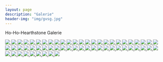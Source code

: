 ```yaml
---
layout: page
description: "Galerie"
header-img: "img/gvsg.jpg"
---
```


<script src="//ajax.googleapis.com/ajax/libs/jquery/1.11.2/jquery.min.js"></script>
<script src="../js/lightbox.min.js"></script>
<link href="../css/lightbox.css" rel="stylesheet" />

<p>Ho-Ho-Hearthstone Galerie</p>

<a href="../img/hohohearthstone/hohohearthstone-1.jpg" data-lightbox="1" title="Ho-Ho-Hearthstone">
	<img src="../img/hohohearthstone/hohohearthstone-thumb-1.jpg">
</a>
<a href="../img/hohohearthstone/hohohearthstone-2.jpg" data-lightbox="2" title="Ho-Ho-Hearthstone">
	<img src="../img/hohohearthstone/hohohearthstone-thumb-2.jpg">
</a>
<a href="../img/hohohearthstone/hohohearthstone-3.jpg" data-lightbox="1" title="Ho-Ho-Hearthstone">
	<img src="../img/hohohearthstone/hohohearthstone-thumb-3.jpg">
</a>
<a href="../img/hohohearthstone/hohohearthstone-4.jpg" data-lightbox="1" title="Ho-Ho-Hearthstone">
	<img src="../img/hohohearthstone/hohohearthstone-thumb-4.jpg">
</a>
<a href="../img/hohohearthstone/hohohearthstone-5.jpg" data-lightbox="1" title="Ho-Ho-Hearthstone">
	<img src="../img/hohohearthstone/hohohearthstone-thumb-5.jpg">
</a>
<a href="../img/hohohearthstone/hohohearthstone-6.jpg" data-lightbox="1" title="Ho-Ho-Hearthstone">
	<img src="../img/hohohearthstone/hohohearthstone-thumb-6.jpg">
</a>
<a href="../img/hohohearthstone/hohohearthstone-7.jpg" data-lightbox="1" title="Ho-Ho-Hearthstone">
	<img src="../img/hohohearthstone/hohohearthstone-thumb-7.jpg">
</a>
<a href="../img/hohohearthstone/hohohearthstone-8.jpg" data-lightbox="1" title="Ho-Ho-Hearthstone">
	<img src="../img/hohohearthstone/hohohearthstone-thumb-8.jpg">
</a>
<a href="../img/hohohearthstone/hohohearthstone-9.jpg" data-lightbox="1" title="Ho-Ho-Hearthstone">
	<img src="../img/hohohearthstone/hohohearthstone-thumb-9.jpg">
</a>
<a href="../img/hohohearthstone/hohohearthstone-10.jpg" data-lightbox="1" title="Ho-Ho-Hearthstone">
	<img src="../img/hohohearthstone/hohohearthstone-thumb-10.jpg">
</a>
<a href="../img/hohohearthstone/hohohearthstone-11.jpg" data-lightbox="0" title="Ho-Ho-Hearthstone">
	<img src="../img/hohohearthstone/hohohearthstone-thumb-11.jpg">
</a>
<a href="../img/hohohearthstone/hohohearthstone-12.jpg" data-lightbox="0" title="Ho-Ho-Hearthstone">
	<img src="../img/hohohearthstone/hohohearthstone-thumb-12.jpg">
</a>
<a href="../img/hohohearthstone/hohohearthstone-13.jpg" data-lightbox="1" title="Ho-Ho-Hearthstone">
	<img src="../img/hohohearthstone/hohohearthstone-thumb-13.jpg">
</a>
<a href="../img/hohohearthstone/hohohearthstone-14.jpg" data-lightbox="1" title="Ho-Ho-Hearthstone">
	<img src="../img/hohohearthstone/hohohearthstone-thumb-14.jpg">
</a>
<a href="../img/hohohearthstone/hohohearthstone-15.jpg" data-lightbox="1" title="Ho-Ho-Hearthstone">
	<img src="../img/hohohearthstone/hohohearthstone-thumb-15.jpg">
</a>
<a href="../img/hohohearthstone/hohohearthstone-16.jpg" data-lightbox="1" title="Ho-Ho-Hearthstone">
	<img src="../img/hohohearthstone/hohohearthstone-thumb-16.jpg">
</a>
<a href="../img/hohohearthstone/hohohearthstone-17.jpg" data-lightbox="1" title="Ho-Ho-Hearthstone">
	<img src="../img/hohohearthstone/hohohearthstone-thumb-17.jpg">
</a>
<a href="../img/hohohearthstone/hohohearthstone-18.jpg" data-lightbox="1" title="Ho-Ho-Hearthstone">
	<img src="../img/hohohearthstone/hohohearthstone-thumb-18.jpg">
</a>
<a href="../img/hohohearthstone/hohohearthstone-19.jpg" data-lightbox="1" title="Ho-Ho-Hearthstone">
	<img src="../img/hohohearthstone/hohohearthstone-thumb-19.jpg">
</a>
<a href="../img/hohohearthstone/hohohearthstone-20.jpg" data-lightbox="1" title="Ho-Ho-Hearthstone">
	<img src="../img/hohohearthstone/hohohearthstone-thumb-20.jpg">
</a>
<a href="../img/hohohearthstone/hohohearthstone-21.jpg" data-lightbox="1" title="Ho-Ho-Hearthstone">
	<img src="../img/hohohearthstone/hohohearthstone-thumb-21.jpg">
</a>
<a href="../img/hohohearthstone/hohohearthstone-22.jpg" data-lightbox="2" title="Ho-Ho-Hearthstone">
	<img src="../img/hohohearthstone/hohohearthstone-thumb-22.jpg">
</a>
<a href="../img/hohohearthstone/hohohearthstone-23.jpg" data-lightbox="1" title="Ho-Ho-Hearthstone">
	<img src="../img/hohohearthstone/hohohearthstone-thumb-23.jpg">
</a>
<a href="../img/hohohearthstone/hohohearthstone-24.jpg" data-lightbox="1" title="Ho-Ho-Hearthstone">
	<img src="../img/hohohearthstone/hohohearthstone-thumb-24.jpg">
</a>
<a href="../img/hohohearthstone/hohohearthstone-25.jpg" data-lightbox="1" title="Ho-Ho-Hearthstone">
	<img src="../img/hohohearthstone/hohohearthstone-thumb-25.jpg">
</a>
<a href="../img/hohohearthstone/hohohearthstone-26.jpg" data-lightbox="1" title="Ho-Ho-Hearthstone">
	<img src="../img/hohohearthstone/hohohearthstone-thumb-26.jpg">
</a>
<a href="../img/hohohearthstone/hohohearthstone-27.jpg" data-lightbox="1" title="Ho-Ho-Hearthstone">
	<img src="../img/hohohearthstone/hohohearthstone-thumb-27.jpg">
</a>
<a href="../img/hohohearthstone/hohohearthstone-28.jpg" data-lightbox="1" title="Ho-Ho-Hearthstone">
	<img src="../img/hohohearthstone/hohohearthstone-thumb-28.jpg">
</a>
<a href="../img/hohohearthstone/hohohearthstone-29.jpg" data-lightbox="1" title="Ho-Ho-Hearthstone">
	<img src="../img/hohohearthstone/hohohearthstone-thumb-29.jpg">
</a>
<a href="../img/hohohearthstone/hohohearthstone-30.jpg" data-lightbox="1" title="Ho-Ho-Hearthstone">
	<img src="../img/hohohearthstone/hohohearthstone-thumb-30.jpg">
</a>
<a href="../img/hohohearthstone/hohohearthstone-31.jpg" data-lightbox="1" title="Ho-Ho-Hearthstone">
	<img src="../img/hohohearthstone/hohohearthstone-thumb-31.jpg">
</a>
<a href="../img/hohohearthstone/hohohearthstone-32.jpg" data-lightbox="2" title="Ho-Ho-Hearthstone">
	<img src="../img/hohohearthstone/hohohearthstone-thumb-32.jpg">
</a>
<a href="../img/hohohearthstone/hohohearthstone-33.jpg" data-lightbox="1" title="Ho-Ho-Hearthstone">
	<img src="../img/hohohearthstone/hohohearthstone-thumb-33.jpg">
</a>
<a href="../img/hohohearthstone/hohohearthstone-34.jpg" data-lightbox="1" title="Ho-Ho-Hearthstone">
	<img src="../img/hohohearthstone/hohohearthstone-thumb-34.jpg">
</a>
<a href="../img/hohohearthstone/hohohearthstone-35.jpg" data-lightbox="1" title="Ho-Ho-Hearthstone">
	<img src="../img/hohohearthstone/hohohearthstone-thumb-35.jpg">
</a>
<a href="../img/hohohearthstone/hohohearthstone-36.jpg" data-lightbox="1" title="Ho-Ho-Hearthstone">
	<img src="../img/hohohearthstone/hohohearthstone-thumb-36.jpg">
</a>
<a href="../img/hohohearthstone/hohohearthstone-37.jpg" data-lightbox="1" title="Ho-Ho-Hearthstone">
	<img src="../img/hohohearthstone/hohohearthstone-thumb-37.jpg">
</a>
<a href="../img/hohohearthstone/hohohearthstone-38.jpg" data-lightbox="1" title="Ho-Ho-Hearthstone">
	<img src="../img/hohohearthstone/hohohearthstone-thumb-38.jpg">
</a>
<a href="../img/hohohearthstone/hohohearthstone-39.jpg" data-lightbox="1" title="Ho-Ho-Hearthstone">
	<img src="../img/hohohearthstone/hohohearthstone-thumb-39.jpg">
</a>
<a href="../img/hohohearthstone/hohohearthstone-40.jpg" data-lightbox="1" title="Ho-Ho-Hearthstone">
	<img src="../img/hohohearthstone/hohohearthstone-thumb-40.jpg">
</a>
<a href="../img/hohohearthstone/hohohearthstone-41.jpg" data-lightbox="1" title="Ho-Ho-Hearthstone">
	<img src="../img/hohohearthstone/hohohearthstone-thumb-41.jpg">
</a>
<a href="../img/hohohearthstone/hohohearthstone-42.jpg" data-lightbox="2" title="Ho-Ho-Hearthstone">
	<img src="../img/hohohearthstone/hohohearthstone-thumb-42.jpg">
</a>
<a href="../img/hohohearthstone/hohohearthstone-43.jpg" data-lightbox="1" title="Ho-Ho-Hearthstone">
	<img src="../img/hohohearthstone/hohohearthstone-thumb-43.jpg">
</a>
<a href="../img/hohohearthstone/hohohearthstone-44.jpg" data-lightbox="1" title="Ho-Ho-Hearthstone">
	<img src="../img/hohohearthstone/hohohearthstone-thumb-44.jpg">
</a>
<a href="../img/hohohearthstone/hohohearthstone-45.jpg" data-lightbox="1" title="Ho-Ho-Hearthstone">
	<img src="../img/hohohearthstone/hohohearthstone-thumb-45.jpg">
</a>
<a href="../img/hohohearthstone/hohohearthstone-46.jpg" data-lightbox="1" title="Ho-Ho-Hearthstone">
	<img src="../img/hohohearthstone/hohohearthstone-thumb-46.jpg">
</a>
<a href="../img/hohohearthstone/hohohearthstone-47.jpg" data-lightbox="1" title="Ho-Ho-Hearthstone">
	<img src="../img/hohohearthstone/hohohearthstone-thumb-47.jpg">
</a>
<a href="../img/hohohearthstone/hohohearthstone-48.jpg" data-lightbox="1" title="Ho-Ho-Hearthstone">
	<img src="../img/hohohearthstone/hohohearthstone-thumb-48.jpg">
</a>
<a href="../img/hohohearthstone/hohohearthstone-49.jpg" data-lightbox="1" title="Ho-Ho-Hearthstone">
	<img src="../img/hohohearthstone/hohohearthstone-thumb-49.jpg">
</a>
<a href="../img/hohohearthstone/hohohearthstone-50.jpg" data-lightbox="1" title="Ho-Ho-Hearthstone">
	<img src="../img/hohohearthstone/hohohearthstone-thumb-50.jpg">
</a>
<a href="../img/hohohearthstone/hohohearthstone-51.jpg" data-lightbox="1" title="Ho-Ho-Hearthstone">
	<img src="../img/hohohearthstone/hohohearthstone-thumb-51.jpg">
</a>
<a href="../img/hohohearthstone/hohohearthstone-52.jpg" data-lightbox="2" title="Ho-Ho-Hearthstone">
	<img src="../img/hohohearthstone/hohohearthstone-thumb-52.jpg">
</a>
<a href="../img/hohohearthstone/hohohearthstone-53.jpg" data-lightbox="1" title="Ho-Ho-Hearthstone">
	<img src="../img/hohohearthstone/hohohearthstone-thumb-53.jpg">
</a>
<a href="../img/hohohearthstone/hohohearthstone-54.jpg" data-lightbox="1" title="Ho-Ho-Hearthstone">
	<img src="../img/hohohearthstone/hohohearthstone-thumb-54.jpg">
</a>
<a href="../img/hohohearthstone/hohohearthstone-55.jpg" data-lightbox="1" title="Ho-Ho-Hearthstone">
	<img src="../img/hohohearthstone/hohohearthstone-thumb-55.jpg">
</a>
<a href="../img/hohohearthstone/hohohearthstone-56.jpg" data-lightbox="1" title="Ho-Ho-Hearthstone">
	<img src="../img/hohohearthstone/hohohearthstone-thumb-56.jpg">
</a>
<a href="../img/hohohearthstone/hohohearthstone-57.jpg" data-lightbox="1" title="Ho-Ho-Hearthstone">
	<img src="../img/hohohearthstone/hohohearthstone-thumb-57.jpg">
</a>
<a href="../img/hohohearthstone/hohohearthstone-58.jpg" data-lightbox="1" title="Ho-Ho-Hearthstone">
	<img src="../img/hohohearthstone/hohohearthstone-thumb-58.jpg">
</a>
<a href="../img/hohohearthstone/hohohearthstone-59.jpg" data-lightbox="1" title="Ho-Ho-Hearthstone">
	<img src="../img/hohohearthstone/hohohearthstone-thumb-59.jpg">
</a>
